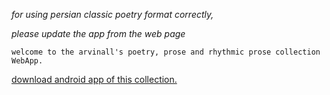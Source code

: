 *for using persian classic poetry format correctly,*

*please update the app from the web page*

    welcome to the arvinall's poetry, prose and rhythmic prose collection WebApp.
[download android app of this collection.](http://arvinall.github.io/ALLRhythmicProse.apk)
